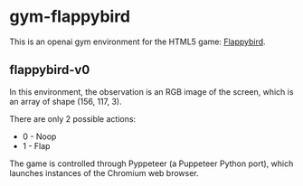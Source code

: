 
# gym-flappybird

This is an openai gym environment for the HTML5 game: [Flappybird](https://fabito.github.io/flappybird/).

## flappybird-v0

In this environment, the observation is an RGB image of the screen, which is an array of shape (156, 117, 3).

There are only 2 possible actions:

* 0 - Noop
* 1 - Flap

The game is controlled through Pyppeteer (a Puppeteer Python port), which launches instances of the Chromium web browser.
